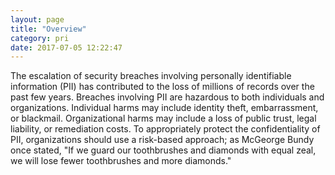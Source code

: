 ```yaml
---
layout: page
title: "Overview"
category: pri
date: 2017-07-05 12:22:47
---
```


The escalation of security breaches involving personally identifiable information (PII) has contributed to the loss of millions of records over the past few years. Breaches involving PII are hazardous to both individuals and organizations. Individual harms may include identity theft, embarrassment, or blackmail. Organizational harms may include a loss of public trust, legal liability, or remediation costs. To appropriately protect the confidentiality of PII, organizations should use a risk-based approach; as McGeorge Bundy once stated, "If we guard our toothbrushes and diamonds with equal zeal, we will lose fewer toothbrushes and more diamonds."


